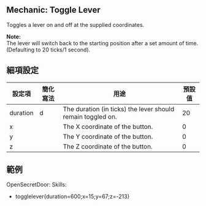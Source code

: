 Mechanic: Toggle Lever
----------------------

Toggles a lever on and off at the supplied coordinates.

**Note:**  
The lever will switch back to the starting position after a set amount
of time. (Defaulting to 20 ticks/1 second).

細項設定
----------

| 設定項 | 簡化寫法 | 用途 | 預設值 |
|-----------|---------|-------------------------------------------------------------|---------------|
| duration  | d   | The duration (in ticks) the lever should remain toggled on. | 20|
| x | | The X coordinate of the button.| 0 |
| y | | The Y coordinate of the button.| 0 |
| z | | The Z coordinate of the button.| 0 |

  

範例
--------

OpenSecretDoor:
  Skills:
  - togglelever{duration=600;x=15;y=67;z=-213}
